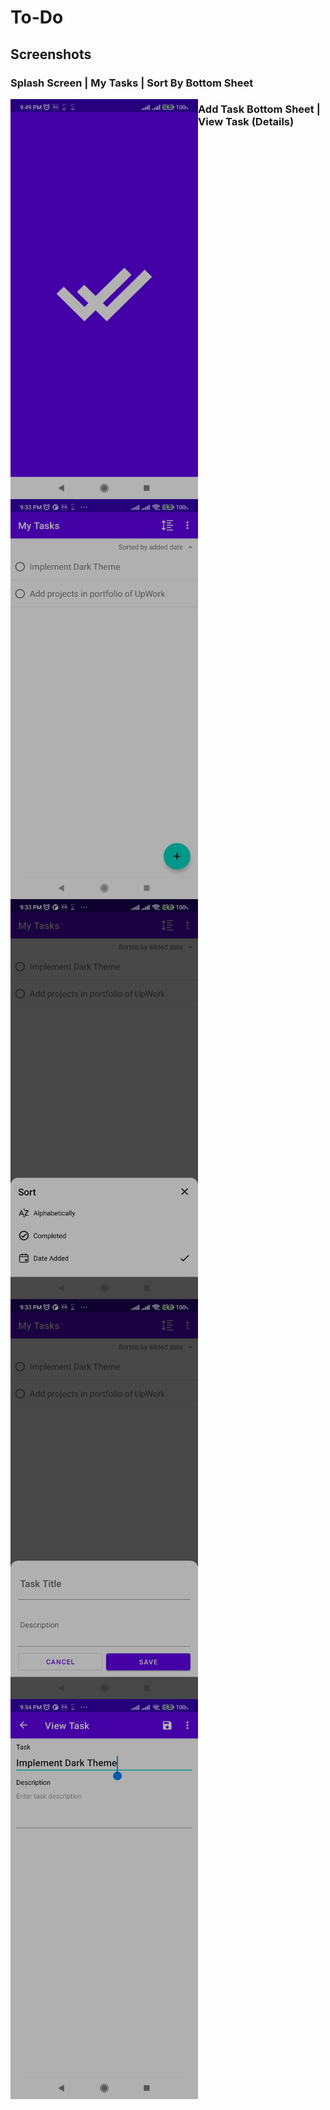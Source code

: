 # To-Do #

## Screenshots ##
### Splash Screen | My Tasks | Sort By Bottom Sheet ###
<img src="screenshots/0_splash_screen.jpg" align="left" width="300" height="640">
<img src="screenshots/1_my_tasks.jpg" align="left" width="300" height="640">
<img src="screenshots/2_sort_by.jpg" align="left" width="300" height="640">

### Add Task Bottom Sheet | View Task (Details) ###
<img src="screenshots/3_add_task.jpg" align="left" width="300" height="640">
<img src="screenshots/4_view_task.jpg" align="left" width="300" height="640">
